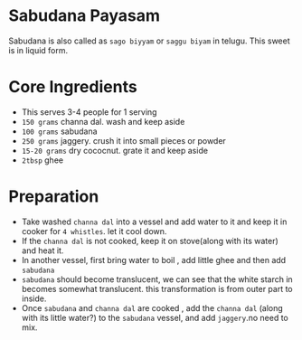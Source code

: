 # Sabudana Payasam
Sabudana is also called as `sago biyyam` or `saggu biyam` in telugu. This sweet is in liquid form.


# Core Ingredients 
- This serves 3-4 people for 1 serving
- `150 grams` channa dal. wash and keep aside
- `100 grams` sabudana 
- `250 grams` jaggery. crush it into small pieces or powder
- `15-20 grams` dry cococnut. grate it and keep aside
- `2tbsp` ghee


# Preparation
- Take washed `channa dal` into a vessel and add water to it and keep it in cooker for `4 whistles`. let it cool down. 
- If the `channa dal` is not cooked, keep it on stove(along with its water) and heat it.
- In another vessel, first bring water to boil , add little ghee and then add `sabudana`
- `sabudana` should become translucent, we can see that the white starch in becomes somewhat translucent. this transformation is from outer part to inside.
- Once `sabudana` and `channa dal` are cooked , add the `channa dal` (along with its little water?) to the `sabudana` vessel, and add `jaggery`.no need to mix.



